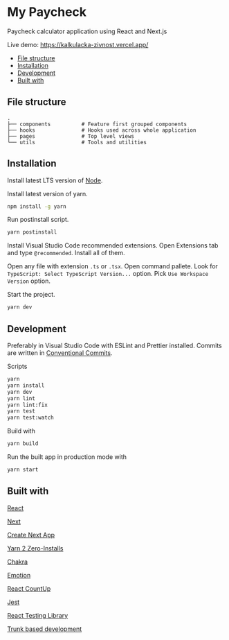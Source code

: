 # My Paycheck

Paycheck calculator application using React and Next.js

Live demo: https://kalkulacka-zivnost.vercel.app/

-   [File structure](#file-structure)
-   [Installation](#installation)
-   [Development](#development)
-   [Built with](#built-with)


## File structure

```text
.
├── components          # Feature first grouped components
├── hooks               # Hooks used across whole application
├── pages               # Top level views
└── utils               # Tools and utilities
```

## Installation

Install latest LTS version of [Node](https://nodejs.org/en/).

Install latest version of yarn.

```bash
npm install -g yarn
```

Run postinstall script.

```bash
yarn postinstall
```

Install Visual Studio Code recommended extensions. Open Extensions tab and type `@recommended`. Install all of them.

Open any file with extension `.ts` or `.tsx`. Open command pallete. Look for `TypeScript: Select TypeScript Version...` option. Pick `Use Workspace Version` option.

Start the project.

```bash
yarn dev
```

## Development

Preferably in Visual Studio Code with ESLint and Prettier installed. Commits are written in [Conventional Commits](https://www.conventionalcommits.org/).

Scripts

```bash
yarn
yarn install
yarn dev
yarn lint
yarn lint:fix
yarn test
yarn test:watch
```

Build with

```bash
yarn build
```

Run the built app in production mode with

```bash
yarn start
```

## Built with

[React](https://reactjs.org/)

[Next](https://nextjs.org/)

[Create Next App](https://nextjs.org/docs/api-reference/create-next-app)

[Yarn 2 Zero-Installs](https://yarnpkg.com/features/zero-installs)

[Chakra](https://chakra-ui.com/)

[Emotion](https://emotion.sh/docs/introduction)

[React CountUp](https://www.npmjs.com/package/react-countup)

[Jest](https://jestjs.io/)

[React Testing Library](https://testing-library.com/)

[Trunk based development](https://trunkbaseddevelopment.com/)
